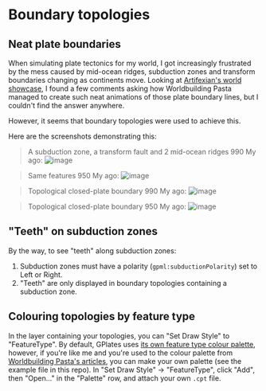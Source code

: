 # Boundary topologies

## Neat plate boundaries

When simulating plate tectonics for my world, I got increasingly frustrated by the mess caused by mid-ocean ridges, subduction zones and transform boundaries changing as continents move. 
Looking at [Artifexian's world showcase](https://github.com/akxcv/GPlates-Tips/tree/main/rotation-files), I found a few comments asking how Worldbuilding Pasta managed to create such neat animations of those plate boundary lines, but I couldn't find the answer anywhere.

However, it seems that boundary topologies were used to achieve this.

Here are the screenshots demonstrating this:

> A subduction zone, a transform fault and 2 mid-ocean ridges 990 My ago:
![image](https://github.com/user-attachments/assets/ae9c92c0-0d24-4f02-b2b0-346059805cfc)

> Same features 950 My ago:
![image](https://github.com/user-attachments/assets/2d205cd0-b7b6-4ba3-8922-7325d1a9a099)

> Topological closed-plate boundary 990 My ago:
![image](https://github.com/user-attachments/assets/810baab1-e6da-4777-ba48-542415815541)

> Topological closed-plate boundary 950 My ago:
![image](https://github.com/user-attachments/assets/19c8cd2a-238a-4005-a711-24c13940500e)

## "Teeth" on subduction zones

By the way, to see "teeth" along subduction zones:
1. Subduction zones must have a polarity (`gpml:subductionPolarity`) set to Left or Right.
2. "Teeth" are only displayed in boundary topologies containing a subduction zone.

## Colouring topologies by feature type

In the layer containing your topologies, you can "Set Draw Style" to "FeatureType". By default, GPlates uses [its own feature type colour palette](https://github.com/GPlates/GPlates/blob/gplates/src/gui/FeatureTypeColourPalette.cc), however, if you're like me and you're used to the colour palette from [Worldbuilding Pasta's articles](https://worldbuildingpasta.blogspot.com/2020/01/an-apple-pie-from-scratch-part-va.html), you can make your own palette (see the example file in this repo). In "Set Draw Style" -> "FeatureType", click "Add", then "Open..." in the "Palette" row, and attach your own `.cpt` file.
